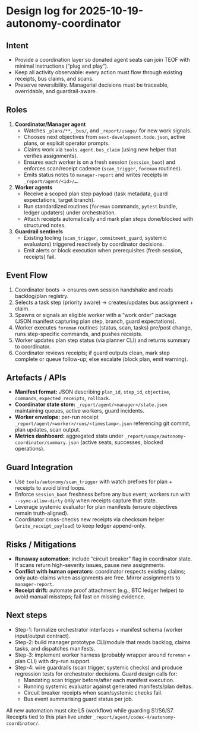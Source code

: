 # Design log for 2025-10-19-autonomy-coordinator

## Intent
- Provide a coordination layer so donated agent seats can join TEOF with minimal instructions (“plug and play”).
- Keep all activity observable: every action must flow through existing receipts, bus claims, and scans.
- Preserve reversibility. Managerial decisions must be traceable, overridable, and guardrail-aware.

## Roles
1. **Coordinator/Manager agent**
   - Watches `_plans/**`, `_bus/`, and `_report/usage/` for new work signals.
   - Chooses next objectives from `next-development.todo.json`, active plans, or explicit operator prompts.
   - Claims work via `tools.agent.bus_claim` (using new helper that verifies assignments).
   - Ensures each worker is on a fresh session (`session_boot`) and enforces scan/receipt cadence (`scan_trigger`, `foreman` routines).
   - Emits status notes to `manager-report` and writes receipts in `_report/agent/<id>/…`.
2. **Worker agents**
   - Receive a scoped plan step payload (task metadata, guard expectations, target branch).
   - Run standardized routines (`foreman` commands, `pytest` bundle, ledger updaters) under orchestration.
   - Attach receipts automatically and mark plan steps done/blocked with structured notes.
3. **Guardrail sentinels**
   - Existing tooling (`scan_trigger`, `commitment_guard`, systemic evaluators) triggered reactively by coordinator decisions.
   - Emit alerts or block execution when prerequisites (fresh session, receipts) fail.

## Event Flow
1. Coordinator boots → ensures own session handshake and reads backlog/plan registry.
2. Selects a task step (priority aware) → creates/updates bus assignment + claim.
3. Spawns or signals an eligible worker with a “work order” package (JSON manifest capturing plan step, branch, guard expectations).
4. Worker executes `foreman` routines (status, scan, tasks) pre/post change, runs step-specific commands, and pushes receipts.
5. Worker updates plan step status (via planner CLI) and returns summary to coordinator.
6. Coordinator reviews receipts; if guard outputs clean, mark step complete or queue follow-up; else escalate (block plan, emit warning).

## Artefacts / APIs
- **Manifest format:** JSON describing `plan_id`, `step_id`, `objective`, `commands`, `expected_receipts`, `rollback`.
- **Coordinator state store:** `_report/agent/<manager>/state.json` maintaining queues, active workers, guard incidents.
- **Worker envelope:** per-run receipt `_report/agent/<worker>/runs/<timestamp>.json` referencing git commit, plan updates, scan output.
- **Metrics dashboard:** aggregated stats under `_report/usage/autonomy-coordinator/summary.json` (active seats, successes, blocked operations).

## Guard Integration
- Use `tools/autonomy/scan_trigger` with watch prefixes for plan + receipts to avoid blind loops.
- Enforce `session_boot` freshness before any bus event; workers run with `--sync-allow-dirty` only when receipts capture that state.
- Leverage systemic evaluator for plan manifests (ensure objectives remain truth-aligned).
- Coordinator cross-checks new receipts via checksum helper (`write_receipt_payload`) to keep ledger append-only.

## Risks / Mitigations
- **Runaway automation:** include “circuit breaker” flag in coordinator state. If scans return high-severity issues, pause new assignments.
- **Conflict with human operators:** coordinator respects existing claims; only auto-claims when assignments are free. Mirror assignments to `manager-report`.
- **Receipt drift:** automate proof attachment (e.g., BTC ledger helper) to avoid manual missteps; fail fast on missing evidence.

## Next steps
- Step-1: formalize orchestrator interfaces + manifest schema (worker input/output contract).
- Step-2: build manager prototype CLI/module that reads backlog, claims tasks, and dispatches manifests.
- Step-3: implement worker harness (probably wrapper around `foreman` + plan CLI) with dry-run support.
- Step-4: wire guardrails (scan trigger, systemic checks) and produce regression tests for orchestrator decisions. Guard design calls for:
  - Mandating scan trigger before/after each manifest execution.
  - Running systemic evaluator against generated manifests/plan deltas.
  - Circuit breaker receipts when scan/systemic checks fail.
  - Bus event summarising guard status per job.

All new automation must cite L5 (workflow) while guarding S1/S6/S7. Receipts tied to this plan live under `_report/agent/codex-4/autonomy-coordinator/`.
